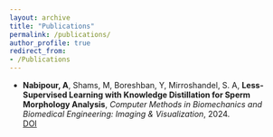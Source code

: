 ```yaml
---
layout: archive
title: "Publications"
permalink: /publications/
author_profile: true
redirect_from:
- /Publications
---
```


- **Nabipour, A**, Shams, M, Boreshban, Y, Mirroshandel, S. A, **Less-Supervised Learning with Knowledge Distillation for Sperm Morphology Analysis**, *Computer Methods in Biomechanics and Biomedical Engineering: Imaging & Visualization*, 2024. \
[DOI](https://doi.org/10.1080/21681163.2024.2347978)

